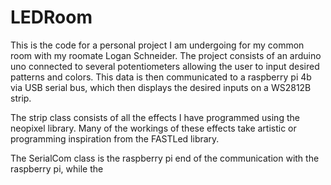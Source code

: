 # LEDRoom
This is the code for a personal project I am undergoing for my common room with my roomate Logan Schneider. The project consists of an arduino uno connected to several potentiometers allowing the user to input desired patterns and colors. This data is then communicated to a raspberry pi 4b via USB serial bus, which then displays the desired inputs on a WS2812B strip.

The strip class consists of all the effects I have programmed using the neopixel library. Many of the workings of these effects take artistic or programming inspiration from the FASTLed library. 

The SerialCom class is the raspberry pi end of the communication with the raspberry pi, while the 
